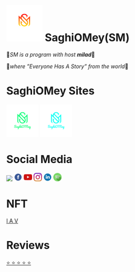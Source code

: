 # [<img src="/assets/SaghiOMey.svg" width="95" />](https://github.com/SaghiOMey) SaghiOMey(SM)

💎*SM is a program with host **milad***💎

💫*where ”Everyone Has A Story” from the world*💫

# SaghiOMey Sites

[<img src="/assets/SM.svg" width="85" />](https://saghiomey.netlify.app/)
[<img src="/assets/SOM.svg" width="85" />](https://workflow-saghiomey.netlify.app/)

# Social  Media

[<img src="/assets/google-news-svgrepo-com.svg" width="22" />](https://news.google.com/s/CBIw6YXAwrEB?sceid=US:en&sceid=US:en&r=0&oc=1) 
[<img src="/assets/facebook-svgrepo-com.svg" width="22" />](https://www.facebook.com/profile.php?id=100089930657614)
[<img src="/assets/youtube-color-svgrepo-com.svg" width="22" />](https://www.youtube.com/channel/UCCsIc3DO4eWMO2TlyRxxQSQ)
[<img src="/assets/instagram-svgrepo-com.svg" width="22" />](https://www.instagram.com/saghi.o.mey/)
[<img src="/assets/linkedin-1-svgrepo-com.svg" width="22" />](https://www.linkedin.com/company/saghiomey/)
[<img src="/assets/spotify-svgrepo-com.svg" width="22" />](https://open.spotify.com/show/6ObUzf2m0OtJNyVvNvwIVp)

# NFT

[I A V](https://saghiomey.netlify.app/NFT)

# Reviews

[⭐ ⭐ ⭐ ⭐ ⭐](https://saghiomey.netlify.app/Reviews)




